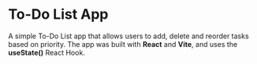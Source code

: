 # To-Do List App

A simple To-Do List app that allows users to add, delete and reorder tasks based on priority. 
The app was built with **React** and **Vite**, and uses the **useState()** React Hook. 

